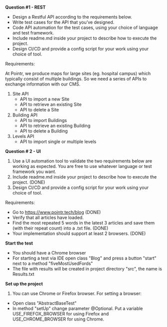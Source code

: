 **Question #1 - REST** 

* Design a Restful API according to the requirements below.
* Write test cases for the API that you’ve designed.
* Code API automation for the test cases, using your choice of language and test framework.
* Include readme.md inside your project to describe how to execute the project.
* Design CI/CD and provide a config script for your work using your choice of tool. 

Requirements: 

At Pointr, we produce maps for large sites (eg. hospital campus) which typically consist of multiple buildings. So we need a series of APIs to exchange information with our CMS.

1. Site API
   * API to import a new Site
   * API to retrieve an existing Site
   * API to delete a Site 
2. Building API
   * API to import Buildings
   * API to retrieve an existing Building
   * API to delete a Building 
3. Levels API
   * API to import single or multiple levels

**Question # 2 - UI**

1. Use a UI automation tool to validate the two requirements below are working as expected. You are free to use whatever language or test framework you want.
2. Include readme.md inside your project to describe how to execute the project. (DONE)
3. Design CI/CD and provide a config script for your work using your choice of tool.

Requirements:  

* Go to https://www.pointr.tech/blog (DONE)
* Verify that all articles have loaded.
* Find the most repeated 5 words in the latest 3 articles and save them (with their repeat count) into a .txt file. (DONE)
* Your implementation should support at least 2 browsers. (DONE)


**Start the test**  
* You should have a Chrome browser
* For starting a test via IDE open class "Blog" and press a button "start" next to a method "fiveMostUsedFords"
* The file with results will be created in project directory "src", the name is Results.txt

**Set up the project**

1. You can use Chrome or Firefox browser. For setting a browser:
* Open class "AbstractBaseTest"
* In method "setUp" change parameter @Optional. Put a variable USE_FIREFOX_BROWSER for using Firefox and USE_CHROME_BROWSER for using Chrome.